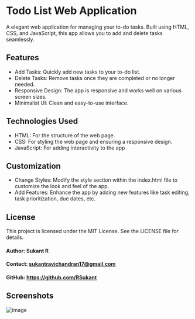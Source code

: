 #   Todo List Web Application
A elegant web application for managing your to-do tasks. Built using HTML, CSS, and JavaScript, this app allows you to add and delete tasks seamlessly.

## Features
- Add Tasks: Quickly add new tasks to your to-do list.
- Delete Tasks: Remove tasks once they are completed or no longer needed.
- Responsive Design: The app is responsive and works well on various screen sizes.
- Minimalist UI: Clean and easy-to-use interface.
  
## Technologies Used
- HTML: For the structure of the web page.
- CSS: For styling the web page and ensuring a responsive design.
- JavaScript: For adding interactivity to the app
  
## Customization
- Change Styles: Modify the style section within the index.html file to customize the look and feel of the app.
- Add Features: Enhance the app by adding new features like task editing, task prioritization, due dates, etc.

## License
This project is licensed under the MIT License. See the LICENSE file for details.

#### Author: Sukant R
#### Contact: sukantravichandran17@gmail.com
#### GitHub: https://github.com/RSukant

## Screenshots
![image](https://github.com/RSukant/Todo_List_Using_Html_Css_Javascript/assets/143053393/85d88849-3ad8-469e-88e2-598edc4e1c77)

